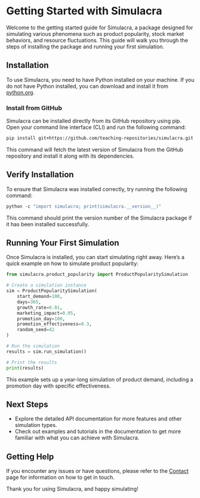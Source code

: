 # Getting Started with Simulacra

Welcome to the getting started guide for Simulacra, a package designed for simulating various phenomena such as product popularity, stock market behaviors, and resource fluctuations. This guide will walk you through the steps of installing the package and running your first simulation.

## Installation

To use Simulacra, you need to have Python installed on your machine. If you do not have Python installed, you can download and install it from [python.org](https://www.python.org/downloads/).

### Install from GitHub

Simulacra can be installed directly from its GitHub repository using pip. Open your command line interface (CLI) and run the following command:

```bash
pip install git+https://github.com/teaching-repositories/simulacra.git -q
```

This command will fetch the latest version of Simulacra from the GitHub repository and install it along with its dependencies.

## Verify Installation

To ensure that Simulacra was installed correctly, try running the following command:

```python
python -c "import simulacra; print(simulacra.__version__)"
```

This command should print the version number of the Simulacra package if it has been installed successfully.

## Running Your First Simulation

Once Simulacra is installed, you can start simulating right away. Here’s a quick example on how to simulate product popularity:

```python
from simulacra.product_popularity import ProductPopularitySimulation

# Create a simulation instance
sim = ProductPopularitySimulation(
    start_demand=100,
    days=365,
    growth_rate=0.01,
    marketing_impact=0.05,
    promotion_day=100,
    promotion_effectiveness=0.3,
    random_seed=42
)

# Run the simulation
results = sim.run_simulation()

# Print the results
print(results)
```

This example sets up a year-long simulation of product demand, including a promotion day with specific effectiveness.

## Next Steps

- Explore the detailed API documentation for more features and other simulation types.
- Check out examples and tutorials in the documentation to get more familiar with what you can achieve with Simulacra.

## Getting Help

If you encounter any issues or have questions, please refer to the [Contact](contact.md) page for information on how to get in touch.

Thank you for using Simulacra, and happy simulating!
